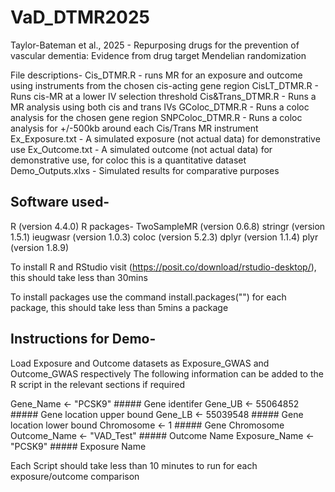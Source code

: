 # VaD_DTMR2025
Taylor-Bateman et al., 2025 - Repurposing drugs for the prevention of vascular dementia: Evidence from drug target Mendelian randomization 

File descriptions- 
Cis_DTMR.R - runs MR for an exposure and outcome using instruments from the chosen cis-acting gene region
CisLT_DTMR.R - Runs cis-MR at a lower IV selection threshold
Cis&Trans_DTMR.R - Runs a MR analysis using both cis and trans IVs
GColoc_DTMR.R - Runs a coloc analysis for the chosen gene region
SNPColoc_DTMR.R - Runs a coloc analysis for +/-500kb around each Cis/Trans MR instrument
Ex_Exposure.txt - A simulated exposure (not actual data) for demonstrative use
Ex_Outcome.txt - A simulated outcome (not actual data) for demonstrative use, for coloc this is a quantitative dataset
Demo_Outputs.xlxs - Simulated results for comparative purposes

## Software used-
R (version 4.4.0)
R packages-
TwoSampleMR (version 0.6.8)
stringr (version 1.5.1)
ieugwasr (version 1.0.3)
coloc (version 5.2.3)
dplyr (version 1.1.4)
plyr (version 1.8.9)

To install R and RStudio visit (https://posit.co/download/rstudio-desktop/), this should take less than 30mins

To install packages use the command install.packages("") for each package, this should take less than 5mins a package 

## Instructions for Demo-
Load Exposure and Outcome datasets as Exposure_GWAS and Outcome_GWAS respectively
The following information can be added to the R script in the relevant sections if required

Gene_Name <- "PCSK9"       ##### Gene identifer 
Gene_UB <-  55064852      ##### Gene location upper bound 
Gene_LB <- 55039548         ##### Gene location lower bound
Chromosome <- 1     ##### Gene Chromosome
Outcome_Name <- "VAD_Test"     ##### Outcome Name
Exposure_Name <- "PCSK9"      ##### Exposure Name

Each Script should take less than 10 minutes to run for each exposure/outcome comparison












